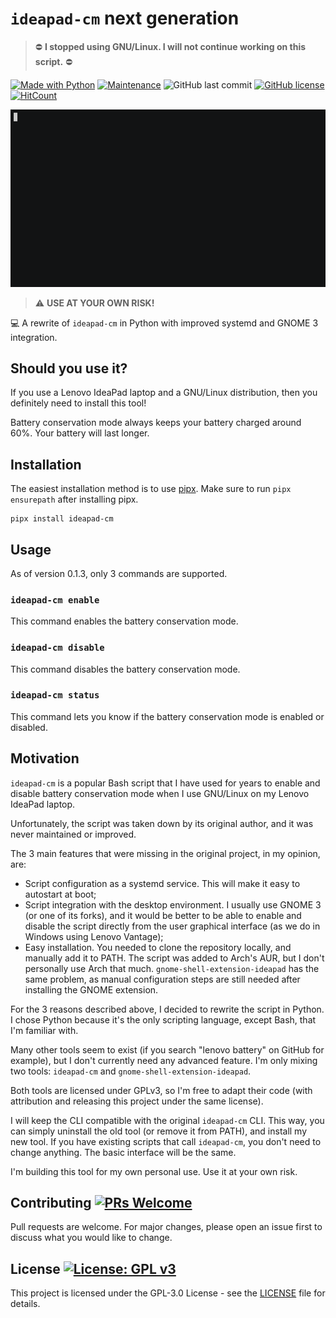 # `ideapad-cm` next generation

> ⛔ **I stopped using GNU/Linux. I will not continue working on this script.** ⛔

[![Made with Python](https://img.shields.io/badge/Made%20with-Python-1f425f.svg)](https://www.python.org)
[![Maintenance](https://img.shields.io/badge/Maintained%3F-no-red.svg)](https://github.com/devaminb/ideapad-cm-rewrite/graphs/commit-activity)
![GitHub last commit](https://img.shields.io/github/last-commit/devaminb/ideapad-cm-rewrite)
[![GitHub license](https://img.shields.io/github/license/devaminb/ideapad-cm-rewrite)](https://github.com/devaminb/ideapad-cm-rewrite/blob/main/LICENSE)
[![HitCount](https://hits.dwyl.com/devaminb/ideapad-cm-rewrite.svg?style=flat)](http://hits.dwyl.com/devaminb/ideapad-cm-rewrite)

![CLI Demo](cli.gif "ideapad-cm demonstration")

> ⚠️ **USE AT YOUR OWN RISK!**

:computer: A rewrite of `ideapad-cm` in Python with improved systemd
and GNOME 3 integration.

## Should you use it?

If you use a Lenovo IdeaPad laptop and a GNU/Linux distribution, then
you definitely need to install this tool!

Battery conservation mode always keeps your battery charged around
60%. Your battery will last longer.

## Installation

The easiest installation method is to use
[pipx](https://github.com/pypa/pipx). Make sure to run `pipx ensurepath`
after installing pipx.

```shell
pipx install ideapad-cm
```

## Usage

As of version 0.1.3, only 3 commands are supported.

### `ideapad-cm enable`

This command enables the battery conservation mode.

### `ideapad-cm disable`

This command disables the battery conservation mode.

### `ideapad-cm status`

This command lets you know if the battery conservation mode is enabled
or disabled.

## Motivation

`ideapad-cm` is a popular Bash script that I have used for years to
enable and disable battery conservation mode when I use GNU/Linux on
my Lenovo IdeaPad laptop.

Unfortunately, the script was taken down by its original author, and it
was never maintained or improved.

The 3 main features that were missing in the original project, in my
opinion, are:
- Script configuration as a systemd service. This will make it easy to
autostart at boot;
- Script integration with the desktop environment. I usually use
GNOME 3 (or one of its forks), and it would be better to be able to
enable and disable the script directly from the user graphical
interface (as we do in Windows using Lenovo Vantage);
- Easy installation. You needed to clone the repository locally, and
manually add it to PATH. The script was added to Arch's AUR, but I don't
personally use Arch that much. `gnome-shell-extension-ideapad` has the
same problem, as manual configuration steps are still needed after
installing the GNOME extension.

For the 3 reasons described above, I decided to rewrite the script
in Python. I chose Python because it's the only scripting language,
except Bash, that I'm familiar with.

Many other tools seem to exist (if you search "lenovo battery" on GitHub
for example), but I don't currently need any advanced feature. I'm
only mixing two tools: `ideapad-cm` and `gnome-shell-extension-ideapad`.

Both tools are licensed under GPLv3, so I'm free to adapt their code
(with attribution and releasing this project under the same license).

I will keep the CLI compatible with the original `ideapad-cm` CLI. This
way, you can simply uninstall the old tool (or remove it from PATH), and
install my new tool. If you have existing scripts that call `ideapad-cm`,
you don't need to change anything. The basic interface will be the same.

I'm building this tool for my own personal use. Use it at your own risk.

## Contributing [![PRs Welcome](https://img.shields.io/badge/PRs-welcome-green.svg)](https://makeapullrequest.com)
Pull requests are welcome. For major changes, please open an issue first
to discuss what you would like to change.

## License [![License: GPL v3](https://img.shields.io/badge/License-GPLv3-blue.svg)](https://www.gnu.org/licenses/gpl-3.0)
This project is licensed under the GPL-3.0 License - see the [LICENSE](LICENSE)
file for details.
